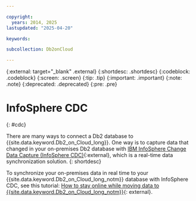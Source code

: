 ```yaml
---

copyright:
  years: 2014, 2025
lastupdated: "2025-04-20"

keywords:

subcollection: Db2onCloud

---
```



{:external: target="_blank" .external}
{:shortdesc: .shortdesc}
{:codeblock: .codeblock}
{:screen: .screen}
{:tip: .tip}
{:important: .important}
{:note: .note}
{:deprecated: .deprecated}
{:pre: .pre}

# InfoSphere CDC
{: #cdc}

There are many ways to connect a Db2 database to {{site.data.keyword.Db2_on_Cloud_long}}. One way is to capture data that changed in your on-premises Db2 database with [IBM InfoSphere Change Data Capture (InfoSphere CDC)](https://www.ibm.com/support/knowledgecenter/en/SSTRGZ_11.4.0/com.ibm.cdcdoc.sysreq.doc/concepts/aboutcdc.html){:external}, which is a real-time data synchronization solution.
{: shortdesc}

To synchronize your on-premises data in real time to your {{site.data.keyword.Db2_on_Cloud_long_notm}} database with InfoSphere CDC, see this tutorial: [How to stay online while moving data to {{site.data.keyword.Db2_on_Cloud_long_notm}}](https://cloudcontent.mybluemix.net/cloud/garage/dte/producttour/how-stay-online-while-moving-data-db2-cloud){: external}.
